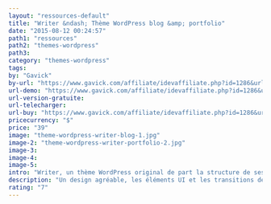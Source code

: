 ```yaml
---
layout: "ressources-default"
title: "Writer &ndash; Thème WordPress blog &amp; portfolio"
date: "2015-08-12 00:24:57"
path1: "ressources"
path2: "themes-wordpress"
path3:
category: "themes-wordpress"
tags:
by: "Gavick"
by-url: "https://www.gavick.com/affiliate/idevaffiliate.php?id=1286&url=1887"
url-demo: "https://www.gavick.com/affiliate/idevaffiliate.php?id=1286&url=1894"
url-version-gratuite:
url-telecharger:
url-buy: "https://www.gavick.com/affiliate/idevaffiliate.php?id=1286&url=1895"
pricecurrency: "$"
price: "39"
image: "theme-wordpress-writer-blog-1.jpg"
image-2: "theme-wordpress-writer-portfolio-2.jpg"
image-3:
image-4:
image-5:
intro: "Writer, un thème WordPress original de part la structure de ses templates et de sa navigation off canvas. Son design est agréable, les éléments UI et les transitions de navigation sont travaillés dans les moindres détails afin d'accueillir aussi bien un blog qu'un portfolio. Le 2 en 1 parfait."
description: "Un design agréable, les éléments UI et les transitions de navigation sont travaillés dans les moindres détails afin d'accueillir aussi bien un blog qu'un portfolio"
rating: "7"
---
```


